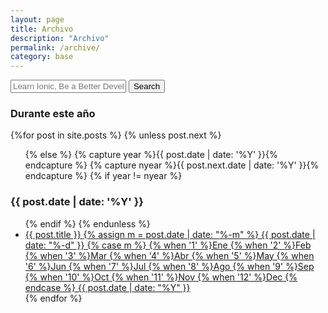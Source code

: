 ```yaml
---
layout: page
title: Archivo
description: "Archivo"
permalink: /archive/
category: base
---
```


<div id="search">
    <form role="search" method="get" action="{{ site.baseurl }}//search/">
        <input id="searchString" name="searchString"
               placeholder="Learn Ionic, Be a Better Developer, etc." type="text">
        <input id="searchButton" name="googleSearchName" type="button" value="Search">
    </form>
</div>

<section id="archive">
  <h3>Durante este año</h3>
  {%for post in site.posts %}
    {% unless post.next %}
      <ul class="post-list">
    {% else %}
      {% capture year %}{{ post.date | date: '%Y' }}{% endcapture %}
      {% capture nyear %}{{ post.next.date | date: '%Y' }}{% endcapture %}
      {% if year != nyear %}
        </ul>
        <h3>{{ post.date | date: '%Y' }}</h3>
        <ul class="post-list">
      {% endif %}
    {% endunless %}
      <li><a href="{{ site.url }}{{ post.url }}">{{ post.title }}<span class="entry-date">
      <time datetime="{{ post.date | date_to_xmlschema }}">
      {% assign m = post.date | date: "%-m" %}
      {{ post.date | date: "%-d" }}
      {% case m %}
        {% when '1' %}Ene
        {% when '2' %}Feb
        {% when '3' %}Mar
        {% when '4' %}Abr
        {% when '5' %}May
        {% when '6' %}Jun
        {% when '7' %}Jul
        {% when '8' %}Ago
        {% when '9' %}Sep
        {% when '10' %}Oct
        {% when '11' %}Nov
        {% when '12' %}Dec
      {% endcase %}
      {{ post.date | date: "%Y" }}
      </time></span></a></li>
  {% endfor %}
  </ul>
</section>
